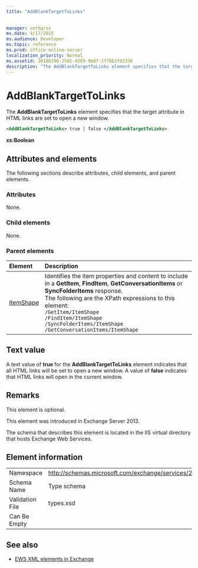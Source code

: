 ```yaml
---
title: "AddBlankTargetToLinks"
 
 
manager: sethgros
ms.date: 9/17/2015
ms.audience: Developer
ms.topic: reference
ms.prod: office-online-server
localization_priority: Normal
ms.assetid: 30180298-2501-4369-9b8f-2f7663f02336
description: "The AddBlankTargetToLinks element specifies that the target attribute in HTML links are set to open a new window."
---
```


# AddBlankTargetToLinks

The **AddBlankTargetToLinks** element specifies that the target attribute in HTML links are set to open a new window. 
  
```XML
<AddBlankTargetToLinks> true | false </AddBlankTargetToLinks>
```

 **xs:Boolean**
## Attributes and elements

The following sections describe attributes, child elements, and parent elements.
  
### Attributes

None.
  
### Child elements

None.
  
### Parent elements

|**Element**|**Description**|
|:-----|:-----|
|[ItemShape](itemshape.md) <br/> | Identifies the item properties and content to include in a **GetItem**, **FindItem**, **GetConversationItems** or **SyncFolderItems** response.  <br/>  The following are the XPath expressions to this element:  <br/>  `/GetItem/ItemShape` <br/>  `/FindItem/ItemShape` <br/>  `/SyncFolderItems/ItemShape` <br/>  `/GetConversationItems/ItemShape` <br/> |
   
## Text value

A text value of **true** for the **AddBlankTargetToLinks** element indicates that all HTML links will be set to open a new window. A value of **false** indicates that HTML links will open in the current window. 
  
## Remarks

This element is optional.
  
This element was introduced in Exchange Server 2013.
  
The schema that describes this element is located in the IIS virtual directory that hosts Exchange Web Services.
  
## Element information

|||
|:-----|:-----|
|Namespace  <br/> |http://schemas.microsoft.com/exchange/services/2006/types  <br/> |
|Schema Name  <br/> |Type schema  <br/> |
|Validation File  <br/> |types.xsd  <br/> |
|Can Be Empty  <br/> ||
   
## See also



- [EWS XML elements in Exchange](ews-xml-elements-in-exchange.md)

